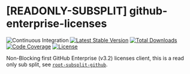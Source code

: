# [READONLY-SUBSPLIT] github-enterprise-licenses


![Continuous Integration](https://github.com/php-api-clients/github-enterprise-licenses/workflows/Continuous%20Integration/badge.svg)
[![Latest Stable Version](https://poser.pugx.org/api-clients/github-enterprise-licenses/v/stable.png)](https://packagist.org/packages/api-clients/github-enterprise-licenses)
[![Total Downloads](https://poser.pugx.org/api-clients/github-enterprise-licenses/downloads.png)](https://packagist.org/packages/api-clients/github-enterprise-licenses)
[![Code Coverage](https://scrutinizer-ci.com/g/php-api-clients/github-enterprise-licenses/badges/coverage.png?b==)](https://scrutinizer-ci.com/g/php-api-clients/github-enterprise-licenses/?branch=)
[![License](https://poser.pugx.org/api-clients/github-enterprise-licenses/license.png)](https://packagist.org/packages/api-clients/github-enterprise-licenses)

Non-Blocking first GitHub Enterprise (v3.2) licenses client, this is a read only sub split, see [`root-subsplit-github`](https://github.com/php-api-clients/root-subsplit-github).
